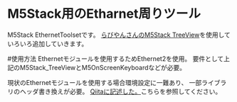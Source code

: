 # M5Stack用のEtharnet周りツール
M5Stack EthernetToolsetです。
[らびやんさんのM5Stack TreeView](https://github.com/lovyan03/M5Stack_TreeView)を使用していろいろ追加していきます。

#使用方法
Ethernetモジュールを使用するためEthernet2を使用。
要件として上記のM5Stack_TreeViewとM5OnScreenKeyboardなどが必要。

現状のEthernetモジュールを使用する場合環境設定に一難あり、
一部ライブラリのヘッダ書き換えが必要。
[Qiitaに記述した。](https://qiita.com/skckmdtk2m/items/68880b9977a574848fd0)こちらを参照してください。


